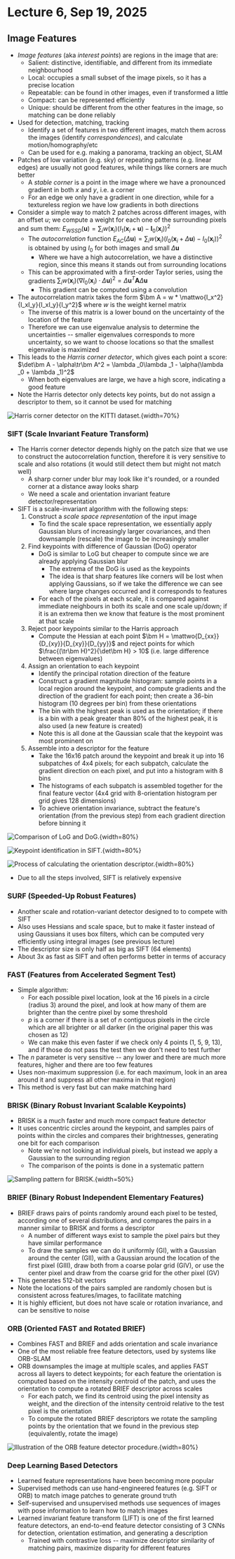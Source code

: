 # Lecture 6, Sep 19, 2025

## Image Features

* *Image features* (aka *interest points*) are regions in the image that are:
	* Salient: distinctive, identifiable, and different from its immediate neighbourhood
	* Local: occupies a small subset of the image pixels, so it has a precise location
	* Repeatable: can be found in other images, even if transformed a little
	* Compact: can be represented efficiently
	* Unique: should be different from the other features in the image, so matching can be done reliably
* Used for detection, matching, tracking
	* Identify a set of features in two different images, match them across the images (identify *correspondences*), and calculate motion/homography/etc
	* Can be used for e.g. making a panorama, tracking an object, SLAM
* Patches of low variation (e.g. sky) or repeating patterns (e.g. linear edges) are usually not good features, while things like corners are much better
	* A *stable corner* is a point in the image where we have a pronounced gradient in both $x$ and $y$, i.e. a corner
	* For an edge we only have a gradient in one direction, while for a textureless region we have low gradients in both directions
* Consider a simple way to match 2 patches across different images, with an offset $u$; we compute a weight for each one of the surrounding pixels and sum them: $E_{WSSD}(\bm u) = \sum _i w(\bm x_i)(I_1(\bm x_i + \bm u) - \bm I_0(\bm x_i))^2$
	* The *autocorrelation* function $E_{AC}(\Delta\bm u) = \sum _i w(\bm x_i)(I_0(\bm x_i + \Delta\bm u) - I_0(\bm x_i))^2$ is obtained by using $I_0$ for both images and small $\Delta\bm u$
		* Where we have a high autocorrelation, we have a distinctive region, since this means it stands out from surrounding locations
	* This can be approximated with a first-order Taylor series, using the gradients $\sum _i w(\bm x_i)(\nabla I_0(\bm x_i) \cdot \Delta\bm u)^2 = \Delta\bm u^T\bm A\Delta\bm u$
		* This gradient can be computed using a convolution
* The autocorrelation matrix takes the form $\bm A = w * \mattwo{I_x^2}{I_xI_y}{I_xI_y}{I_y^2}$ where $w$ is the weight kernel matrix
	* The inverse of this matrix is a lower bound on the uncertainty of the location of the feature
	* Therefore we can use eigenvalue analysis to determine the uncertainties -- smaller eigenvalues corresponds to more uncertainty, so we want to choose locations so that the smallest eigenvalue is maximized
* This leads to the *Harris corner detector*, which gives each point a score: $\det\bm A - \alpha\tr\bm A^2 = \lambda _0\lambda _1 - \alpha(\lambda _0 + \lambda _1)^2$
	* When both eigenvalues are large, we have a high score, indicating a good feature
* Note the Harris detector only detects key points, but do not assign a descriptor to them, so it cannot be used for matching

![Harris corner detector on the KITTI dataset.](./imgs/lec6_1.png){width=70%}

### SIFT (Scale Invariant Feature Transform)

* The Harris corner detector depends highly on the patch size that we use to construct the autocorrelation function, therefore it is very sensitive to scale and also rotations (it would still detect them but might not match well)
	* A sharp corner under blur may look like it's rounded, or a rounded corner at a distance away looks sharp
	* We need a scale and orientation invariant feature detector/representation
* SIFT is a scale-invariant algorithm with the following steps:
	1. Construct a *scale space representation* of the input image
		* To find the scale space representation, we essentially apply Gaussian blurs of increasingly larger covariances, and then downsample (rescale) the image to be increasingly smaller
	2. Find keypoints with difference of Gaussian (DoG) operator
		* DoG is similar to LoG but cheaper to compute since we are already applying Gaussian blur
			* The extrema of the DoG is used as the keypoints
			* The idea is that sharp features like corners will be lost when applying Gaussians, so if we take the difference we can see where large changes occurred and it corresponds to features
		* For each of the pixels at each scale, it is compared against immediate neighbours in both its scale and one scale up/down; if it is an extrema then we know that feature is the most prominent at that scale
	3. Reject poor keypoints similar to the Harris approach
		* Compute the Hessian at each point $\bm H = \mattwo{D_{xx}}{D_{xy}}{D_{xy}}{D_{yy}}$ and reject points for which $\frac{(\tr\bm H)^2}{\det\bm H} > 10$ (i.e. large difference between eigenvalues)
	4. Assign an orientation to each keypoint
		* Identify the principal rotation direction of the feature
		* Construct a gradient magnitude histogram: sample points in a local region around the keypoint, and compute gradients and the direction of the gradient for each point; then create a 36-bin histogram (10 degrees per bin) from these orientations
		* The bin with the highest peak is used as the orientation; if there is a bin with a peak greater than 80% of the highest peak, it is also used (a new feature is created)
		* Note this is all done at the Gaussian scale that the keypoint was most prominent on
	5. Assemble into a descriptor for the feature
		* Take the 16x16 patch around the keypoint and break it up into 16 subpatches of 4x4 pixels; for each subpatch, calculate the gradient direction on each pixel, and put into a histogram with 8 bins
		* The histograms of each subpatch is assembled together for the final feature vector (4x4 grid with 8-orientation histogram per grid gives 128 dimensions)
		* To achieve orientation invariance, subtract the feature's orientation (from the previous step) from each gradient direction before binning it

![Comparison of LoG and DoG.](./imgs/lec6_2.png){width=80%}

![Keypoint identification in SIFT.](./imgs/lec6_3.png){width=80%}

![Process of calculating the orientation descriptor.](./imgs/lec6_4.png){width=80%}

* Due to all the steps involved, SIFT is relatively expensive

### SURF (Speeded-Up Robust Features)

* Another scale and rotation-variant detector designed to to compete with SIFT
* Also uses Hessians and scale space, but to make it faster instead of using Gaussians it uses box filters, which can be computed very efficiently using integral images (see previous lecture)
* The descriptor size is only half as big as SIFT (64 elements)
* About 3x as fast as SIFT and often performs better in terms of accuracy

### FAST (Features from Accelerated Segment Test)

* Simple algorithm:
	* For each possible pixel location, look at the 16 pixels in a circle (radius 3) around the pixel, and look at how many of them are brighter than the centre pixel by some threshold
	* $p$ is a corner if there is a set of $n$ contiguous pixels in the circle which are all brighter or all darker (in the original paper this was chosen as 12)
	* We can make this even faster if we check only 4 points (1, 5, 9, 13), and if those do not pass the test then we don't need to test further
* The $n$ parameter is very sensitive -- any lower and there are much more features, higher and there are too few features
* Uses non-maximum suppression (i.e. for each maximum, look in an area around it and suppress all other maxima in that region)
* This method is very fast but can make matching hard

### BRISK (Binary Robust Invariant Scalable Keypoints)

* BRISK is a much faster and much more compact feature detector
* It uses concentric circles around the keypoint, and samples pairs of points within the circles and compares their brightnesses, generating one bit for each comparison
	* Note we're not looking at individual pixels, but instead we apply a Gaussian to the surrounding region
	* The comparison of the points is done in a systematic pattern

![Sampling pattern for BRISK.](./imgs/lec6_5.png){width=50%}

### BRIEF (Binary Robust Independent Elementary Features)

* BRIEF draws pairs of points randomly around each pixel to be tested, according one of several distributions, and compares the pairs in a manner similar to BRISK and forms a descriptor
	* A number of different ways exist to sample the pixel pairs but they have similar performance
	* To draw the samples we can do it uniformly (GI), with a Gaussian around the center (GII), with a Gaussian around the location of the first pixel (GIII), draw both from a coarse polar grid (GIV), or use the center pixel and draw from the coarse grid for the other pixel (GV)
* This generates 512-bit vectors
* Note the locations of the pairs sampled are randomly chosen but is consistent across features/images, to facilitate matching
* It is highly efficient, but does not have scale or rotation invariance, and can be sensitive to noise

### ORB (Oriented FAST and Rotated BRIEF)

* Combines FAST and BRIEF and adds orientation and scale invariance
* One of the most reliable free feature detectors, used by systems like ORB-SLAM
* ORB downsamples the image at multiple scales, and applies FAST across all layers to detect keypoints; for each feature the orientation is computed based on the intensity centroid of the patch, and uses the orientation to compute a rotated BRIEF descriptor across scales
	* For each patch, we find its centroid using the pixel intensity as weight, and the direction of the intensity centroid relative to the test pixel is the orientation
	* To compute the rotated BRIEF descriptors we rotate the sampling points by the orientation that we found in the previous step (equivalently, rotate the image)

![Illustration of the ORB feature detector procedure.](./imgs/lec6_6.png){width=80%}

### Deep Learning Based Detectors

* Learned feature representations have been becoming more popular
* Supervised methods can use hand-engineered features (e.g. SIFT or ORB) to match image patches to generate ground truth
* Self-supervised and unsupervised methods use sequences of images with pose information to learn how to match images
* Learned invariant feature transform (LIFT) is one of the first learned feature detectors, an end-to-end feature detector consisting of 3 CNNs for detection, orientation estimation, and generating a description
	* Trained with contrastive loss -- maximize descriptor similarity of matching pairs, maximize disparity for different features

